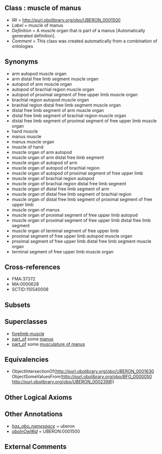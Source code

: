 
## Class : muscle of manus

 * *IRI* = http://purl.obolibrary.org/obo/UBERON_0001500
 * *Label* = muscle of manus
 * *Definition* = A muscle organ that is part of a manus [Automatically generated definition].
 * *Comment* = This class was created automatically from a combination of ontologies

## Synonyms

 * arm autopod muscle organ
 * arm distal free limb segment muscle organ
 * autopod of arm muscle organ
 * autopod of brachial region muscle organ
 * autopod of proximal segment of free upper limb muscle organ
 * brachial region autopod muscle organ
 * brachial region distal free limb segment muscle organ
 * distal free limb segment of arm muscle organ
 * distal free limb segment of brachial region muscle organ
 * distal free limb segment of proximal segment of free upper limb muscle organ
 * hand muscle
 * manus muscle
 * manus muscle organ
 * muscle of hand
 * muscle organ of arm autopod
 * muscle organ of arm distal free limb segment
 * muscle organ of autopod of arm
 * muscle organ of autopod of brachial region
 * muscle organ of autopod of proximal segment of free upper limb
 * muscle organ of brachial region autopod
 * muscle organ of brachial region distal free limb segment
 * muscle organ of distal free limb segment of arm
 * muscle organ of distal free limb segment of brachial region
 * muscle organ of distal free limb segment of proximal segment of free upper limb
 * muscle organ of manus
 * muscle organ of proximal segment of free upper limb autopod
 * muscle organ of proximal segment of free upper limb distal free limb segment
 * muscle organ of terminal segment of free upper limb
 * proximal segment of free upper limb autopod muscle organ
 * proximal segment of free upper limb distal free limb segment muscle organ
 * terminal segment of free upper limb muscle organ

## Cross-references

 * FMA:37372
 * MA:0000628
 * SCTID:110540008

## Subsets


## Superclasses

 * [forelimb muscle](../../UBERON/62/UBERON_0003662.md)
 * [part_of](../../BFO/50/BFO_0000050.md) some [manus](../../UBERON/98/UBERON_0002398.md)
 * [part_of](../../BFO/50/BFO_0000050.md) some [musculature of manus](../../UBERON/89/UBERON_0004489.md)

## Equivalencies

 * ObjectIntersectionOf(<http://purl.obolibrary.org/obo/UBERON_0001630> ObjectSomeValuesFrom(<http://purl.obolibrary.org/obo/BFO_0000050> <http://purl.obolibrary.org/obo/UBERON_0002398>))

## Other Logical Axioms


## Other Annotations

 * *[has_obo_namespace](../../ce/oboInOwl#hasOBONamespace.md)* = uberon
 * *[oboInOwl#id](../../id/oboInOwl#id.md)* = UBERON:0001500

## External Comments

